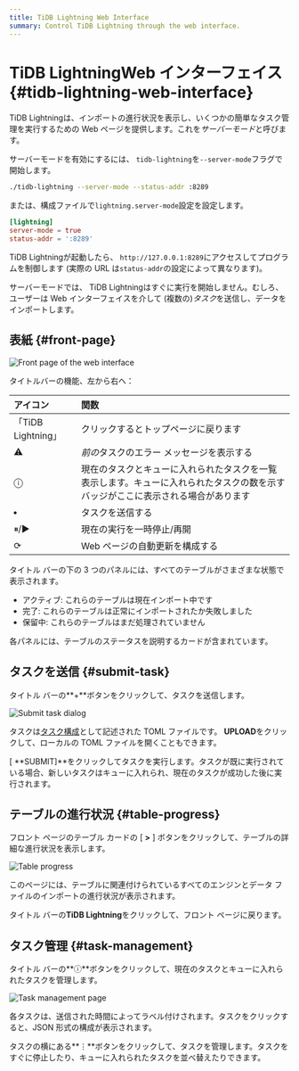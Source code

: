 ```yaml
---
title: TiDB Lightning Web Interface
summary: Control TiDB Lightning through the web interface.
---
```


# TiDB LightningWeb インターフェイス {#tidb-lightning-web-interface}

TiDB Lightningは、インポートの進行状況を表示し、いくつかの簡単なタスク管理を実行するための Web ページを提供します。これを*サーバーモード*と呼びます。

サーバーモードを有効にするには、 `tidb-lightning`を`--server-mode`フラグで開始します。

```sh
./tidb-lightning --server-mode --status-addr :8289
```

または、構成ファイルで`lightning.server-mode`設定を設定します。

```toml
[lightning]
server-mode = true
status-addr = ':8289'
```

TiDB Lightningが起動したら、 `http://127.0.0.1:8289`にアクセスしてプログラムを制御します (実際の URL は`status-addr`の設定によって異なります)。

サーバーモードでは、 TiDB Lightningはすぐに実行を開始しません。むしろ、ユーザーは Web インターフェイスを介して (複数の)*タスク*を送信し、データをインポートします。

## 表紙 {#front-page}

![Front page of the web interface](https://download.pingcap.com/images/docs/lightning-web-frontpage.png)

タイトルバーの機能、左から右へ：

| アイコン             | 関数                                                               |
| :--------------- | :--------------------------------------------------------------- |
| 「TiDB Lightning」 | クリックするとトップページに戻ります                                               |
| ⚠                | *前の*タスクのエラー メッセージを表示する                                           |
| ⓘ                | 現在のタスクとキューに入れられたタスクを一覧表示します。キューに入れられたタスクの数を示すバッジがここに表示される場合があります |
| <li></li>        | タスクを送信する                                                         |
| ⏸/▶              | 現在の実行を一時停止/再開                                                    |
| ⟳                | Web ページの自動更新を構成する                                                |

タイトル バーの下の 3 つのパネルには、すべてのテーブルがさまざまな状態で表示されます。

-   アクティブ: これらのテーブルは現在インポート中です
-   完了: これらのテーブルは正常にインポートされたか失敗しました
-   保留中: これらのテーブルはまだ処理されていません

各パネルには、テーブルのステータスを説明するカードが含まれています。

## タスクを送信 {#submit-task}

タイトル バーの**+**ボタンをクリックして、タスクを送信します。

![Submit task dialog](https://download.pingcap.com/images/docs/lightning-web-submit.png)

タスクは[タスク構成](/tidb-lightning/tidb-lightning-configuration.md#tidb-lightning-task)として記述された TOML ファイルです。 **UPLOAD**をクリックして、ローカルの TOML ファイルを開くこともできます。

[ **SUBMIT]**をクリックしてタスクを実行します。タスクが既に実行されている場合、新しいタスクはキューに入れられ、現在のタスクが成功した後に実行されます。

## テーブルの進行状況 {#table-progress}

フロント ページのテーブル カードの [ **&gt;** ] ボタンをクリックして、テーブルの詳細な進行状況を表示します。

![Table progress](https://download.pingcap.com/images/docs/lightning-web-table.png)

このページには、テーブルに関連付けられているすべてのエンジンとデータ ファイルのインポートの進行状況が表示されます。

タイトル バーの**TiDB Lightning**をクリックして、フロント ページに戻ります。

## タスク管理 {#task-management}

タイトル バーの**ⓘ**ボタンをクリックして、現在のタスクとキューに入れられたタスクを管理します。

![Task management page](https://download.pingcap.com/images/docs/lightning-web-queue.png)

各タスクは、送信された時間によってラベル付けされます。タスクをクリックすると、JSON 形式の構成が表示されます。

タスクの横にある**⋮**ボタンをクリックして、タスクを管理します。タスクをすぐに停止したり、キューに入れられたタスクを並べ替えたりできます。
